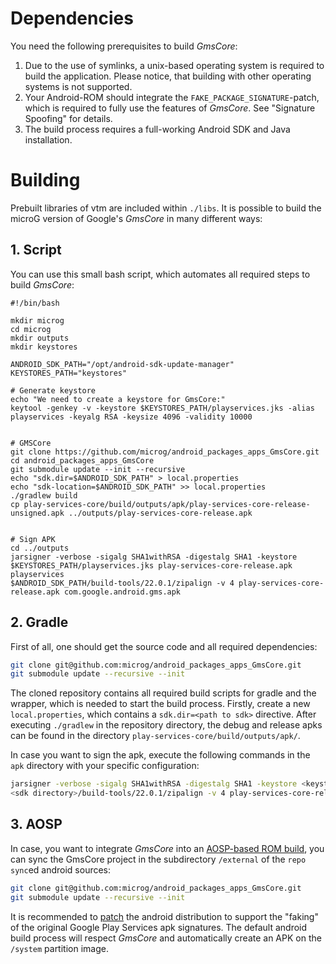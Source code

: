 # Dependencies
You need the following prerequisites to build *GmsCore*:

1. Due to the use of symlinks, a unix-based operating system is required to build the application. Please notice, that building with other operating systems is not supported.
2. Your Android-ROM should integrate the `FAKE_PACKAGE_SIGNATURE`-patch, which is required to fully use the features of *GmsCore*. See "Signature Spoofing" for details.
3. The build process requires a full-working Android SDK and Java installation.

# Building

Prebuilt libraries of vtm are included within ```./libs```. It is possible to build the microG version of Google's *GmsCore* in many different ways:

## 1. Script
You can use this small bash script, which automates all required steps to build *GmsCore*:

```shell
#!/bin/bash

mkdir microg
cd microg
mkdir outputs
mkdir keystores

ANDROID_SDK_PATH="/opt/android-sdk-update-manager"
KEYSTORES_PATH="keystores"

# Generate keystore
echo "We need to create a keystore for GmsCore:"
keytool -genkey -v -keystore $KEYSTORES_PATH/playservices.jks -alias playservices -keyalg RSA -keysize 4096 -validity 10000


# GMSCore
git clone https://github.com/microg/android_packages_apps_GmsCore.git
cd android_packages_apps_GmsCore
git submodule update --init --recursive
echo "sdk.dir=$ANDROID_SDK_PATH" > local.properties
echo "sdk-location=$ANDROID_SDK_PATH" >> local.properties
./gradlew build
cp play-services-core/build/outputs/apk/play-services-core-release-unsigned.apk ../outputs/play-services-core-release.apk


# Sign APK
cd ../outputs
jarsigner -verbose -sigalg SHA1withRSA -digestalg SHA1 -keystore $KEYSTORES_PATH/playservices.jks play-services-core-release.apk playservices
$ANDROID_SDK_PATH/build-tools/22.0.1/zipalign -v 4 play-services-core-release.apk com.google.android.gms.apk
```

## 2. Gradle
First of all, one should get the source code and all required dependencies:

```bash
git clone git@github.com:microg/android_packages_apps_GmsCore.git
git submodule update --recursive --init
```

The cloned repository contains all required build scripts for gradle and the wrapper, which is needed to start the build process. Firstly, create a new `local.properties`, which contains a `sdk.dir=<path to sdk>` directive. After executing `./gradlew` in the repository directory, the debug and release apks can be found in the directory `play-services-core/build/outputs/apk/`.

In case you want to sign the apk, execute the following commands in the `apk` directory with your specific configuration:
```bash
jarsigner -verbose -sigalg SHA1withRSA -digestalg SHA1 -keystore <keystore> play-services-core-release-unsigned.apk <key name>
<sdk directory>/build-tools/22.0.1/zipalign -v 4 play-services-core-release-unsigned.apk play-services-core-release.apk
```

## 3. AOSP
In case, you want to integrate *GmsCore* into an [AOSP-based ROM build](https://source.android.com/source/initializing.html), you can sync the GmsCore project in the subdirectory `/external` of the `repo sync`ed android sources:

```bash
git clone git@github.com:microg/android_packages_apps_GmsCore.git
git submodule update --recursive --init
```

 It is recommended to [patch](https://raw.githubusercontent.com/microg/android_packages_apps_GmsCore/master/android_frameworks_base%2BFAKE_PACKAGE_SIGNATURE.patch) the android distribution to support the "faking" of the original Google Play Services apk signatures. The default android build process will respect *GmsCore* and automatically create an APK on the `/system` partition image.